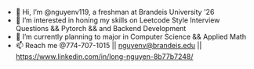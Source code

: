 - 👋 Hi, I’m @nguyenv119, a freshman at Brandeis University '26
- 👀 I’m interested in honing my skills on Leetcode Style Interview Questions && Pytorch && and Backend Development
- 🌱 I’m currently planning to major in Computer Science && Applied Math
- 📫 Reach me @774-707-1015 || nguyenv@brandeis.edu || https://www.linkedin.com/in/long-nguyen-8b77b7248/

<!---
nguyenv119/nguyenv119 is a ✨ special ✨ repository because its `README.md` (this file) appears on your GitHub profile.
You can click the Preview link to take a look at your changes.
--->
